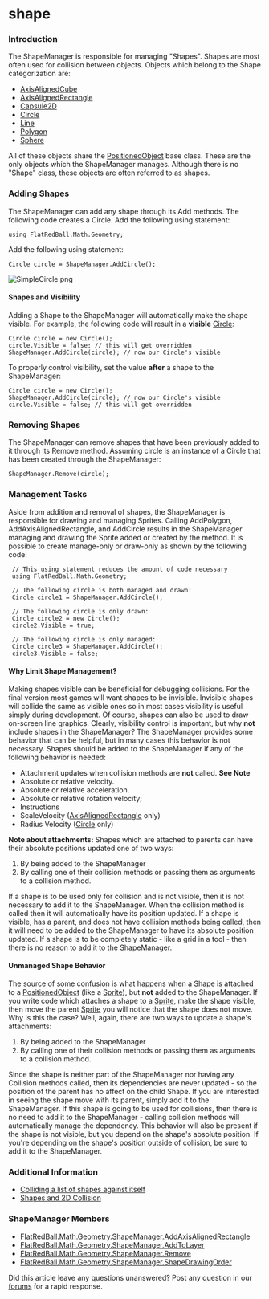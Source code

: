 # shape

### Introduction

The ShapeManager is responsible for managing "Shapes". Shapes are most often used for collision between objects. Objects which belong to the Shape categorization are:

* [AxisAlignedCube](../../../../../frb/docs/index.php)
* [AxisAlignedRectangle](../../../../../frb/docs/index.php)
* [Capsule2D](../../../../../frb/docs/index.php)
* [Circle](../../../../../frb/docs/index.php)
* [Line](../../../../../frb/docs/index.php)
* [Polygon](../../../../../frb/docs/index.php)
* [Sphere](../../../../../frb/docs/index.php)

All of these objects share the [PositionedObject](../../../../../frb/docs/index.php) base class. These are the only objects which the ShapeManager manages. Although there is no "Shape" class, these objects are often referred to as shapes.

### Adding Shapes

The ShapeManager can add any shape through its Add methods. The following code creates a Circle. Add the following using statement:

```
using FlatRedBall.Math.Geometry;
```

Add the following using statement:

```
Circle circle = ShapeManager.AddCircle();
```

![SimpleCircle.png](../../../../../media/migrated_media-SimpleCircle.png)

#### Shapes and Visibility

Adding a Shape to the ShapeManager will automatically make the shape visible. For example, the following code will result in a **visible** [Circle](../../../../../frb/docs/index.php):

```
Circle circle = new Circle();
circle.Visible = false; // this will get overridden
ShapeManager.AddCircle(circle); // now our Circle's visible
```

To properly control visibility, set the value **after** a shape to the ShapeManager:

```
Circle circle = new Circle();
ShapeManager.AddCircle(circle); // now our Circle's visible
circle.Visible = false; // this will get overridden
```

### Removing Shapes

The ShapeManager can remove shapes that have been previously added to it through its Remove method. Assuming circle is an instance of a Circle that has been created through the ShapeManager:

```
ShapeManager.Remove(circle);
```

### Management Tasks

Aside from addition and removal of shapes, the ShapeManager is responsible for drawing and managing Sprites. Calling AddPolygon, AddAxisAlignedRectangle, and AddCircle results in the ShapeManager managing and drawing the Sprite added or created by the method. It is possible to create manage-only or draw-only as shown by the following code:

```
 // This using statement reduces the amount of code necessary
 using FlatRedBall.Math.Geometry;

 // The following circle is both managed and drawn:
 Circle circle1 = ShapeManager.AddCircle();

 // The following circle is only drawn:
 Circle circle2 = new Circle();
 circle2.Visible = true;

 // The following circle is only managed:
 Circle circle3 = ShapeManager.AddCircle();
 circle3.Visible = false;
```

#### Why Limit Shape Management?

Making shapes visible can be beneficial for debugging collisions. For the final version most games will want shapes to be invisible. Invisible shapes will collide the same as visible ones so in most cases visibility is useful simply during development. Of course, shapes can also be used to draw on-screen line graphics. Clearly, visibility control is important, but why **not** include shapes in the ShapeManager? The ShapeManager provides some behavior that can be helpful, but in many cases this behavior is not necessary. Shapes should be added to the ShapeManager if any of the following behavior is needed:

* Attachment updates when collision methods are **not** called. **See Note**
* Absolute or relative velocity.
* Absolute or relative acceleration.
* Absolute or relative rotation velocity;
* Instructions
* ScaleVelocity ([AxisAlignedRectangle](../../../../../frb/docs/index.php) only)
* Radius Velocity ([Circle](../../../../../frb/docs/index.php) only)

**Note about attachments:** Shapes which are attached to parents can have their absolute positions updated one of two ways:

1. By being added to the ShapeManager
2. By calling one of their collision methods or passing them as arguments to a collision method.

If a shape is to be used only for collision and is not visible, then it is not necessary to add it to the ShapeManager. When the collision method is called then it will automatically have its position updated. If a shape is visible, has a parent, and does not have collision methods being called, then it will need to be added to the ShapeManager to have its absolute position updated. If a shape is to be completely static - like a grid in a tool - then there is no reason to add it to the ShapeManager.

#### Unmanaged Shape Behavior

The source of some confusion is what happens when a Shape is attached to a [PositionedObject](../../../../../frb/docs/index.php) (like a [Sprite](../../../../../frb/docs/index.php)), but **not** added to the ShapeManager. If you write code which attaches a shape to a [Sprite](../../../../../frb/docs/index.php), make the shape visible, then move the parent [Sprite](../../../../../frb/docs/index.php) you will notice that the shape does not move. Why is this the case? Well, again, there are two ways to update a shape's attachments:

1. By being added to the ShapeManager
2. By calling one of their collision methods or passing them as arguments to a collision method.

Since the shape is neither part of the ShapeManager nor having any Collision methods called, then its dependencies are never updated - so the position of the parent has no affect on the child Shape. If you are interested in seeing the shape move with its parent, simply add it to the ShapeManager. If this shape is going to be used for collisions, then there is no need to add it to the ShapeManager - calling collision methods will automatically manage the dependency. This behavior will also be present if the shape is not visible, but you depend on the shape's absolute position. If you're depending on the shape's position outside of collision, be sure to add it to the ShapeManager.

### Additional Information

* [Colliding a list of shapes against itself](../../../../../frb/docs/index.php)
* [Shapes and 2D Collision](../../../../../frb/docs/index.php)

### ShapeManager Members

* [FlatRedBall.Math.Geometry.ShapeManager.AddAxisAlignedRectangle](../../../../../frb/docs/index.php)
* [FlatRedBall.Math.Geometry.ShapeManager.AddToLayer](../../../../../frb/docs/index.php)
* [FlatRedBall.Math.Geometry.ShapeManager.Remove](../../../../../frb/docs/index.php)
* [FlatRedBall.Math.Geometry.ShapeManager.ShapeDrawingOrder](../../../../../frb/docs/index.php)

Did this article leave any questions unanswered? Post any question in our [forums](../../../../../frb/forum.md) for a rapid response.
